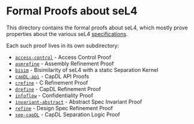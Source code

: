<!--@TAG(DATA61_BSD)-->

Formal Proofs about seL4
========================

This directory contains the formal proofs about seL4, which mostly prove
properties about the various seL4 [specifications](../spec/).

Each such proof lives in its own subdirectory:

  * [`access-control`](access-control/) - Access Control Proof
  * [`asmrefine`](asmrefine/) - Assembly Refinement Proof
  * [`bisim`](bisim/) - Bisimilarity of seL4 with a static Separation Kernel
  * [`capDL-api`](capDL-api/) - CapDL API Proofs
  * [`crefine`](crefine/) - C Refinement Proof
  * [`drefine`](drefine/) - CapDL Refinement Proof
  * [`infoflow`](infoflow/) - Confidentiality Proof
  * [`invariant-abstract`](invariant-abstract/) - Abstract Spec Invariant Proof
  * [`refine`](refine/) - Design Spec Refinement Proof
  * [`sep-capDL`](sep-capDL/) - CapDL Separation Logic Proof

